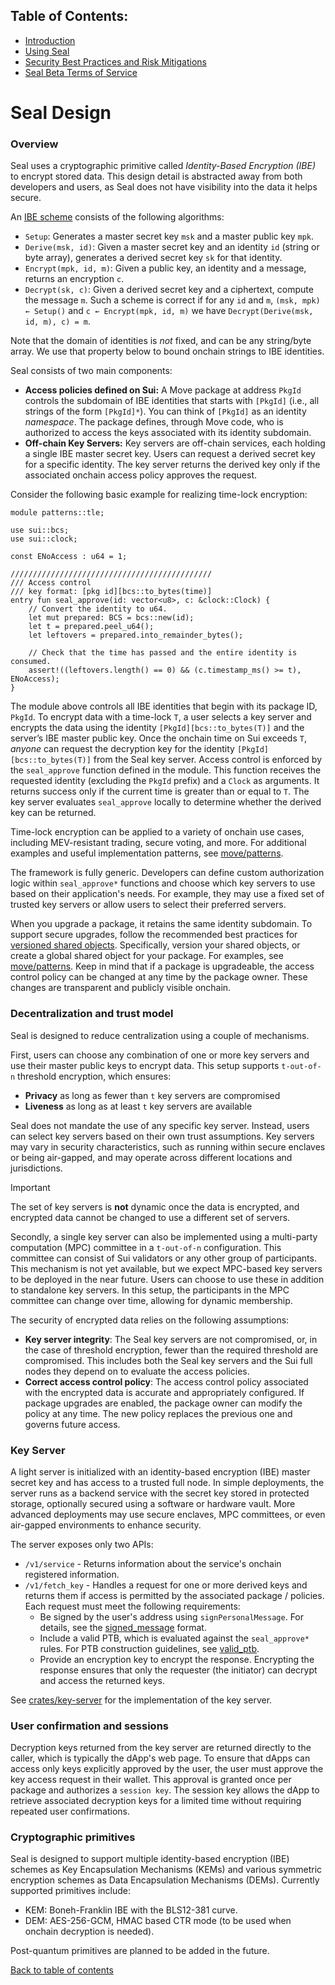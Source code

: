 ## Table of Contents:

- [Introduction](README.md)
- [Using Seal](UsingSeal.md)
- [Security Best Practices and Risk Mitigations](SecurityBestPractices.md)
- [Seal Beta Terms of Service](TermsOfService.md)

# Seal Design

### Overview

Seal uses a cryptographic primitive called *Identity-Based Encryption (IBE)* to encrypt stored data. This design detail is abstracted away from both developers and users, as Seal does not have visibility into the data it helps secure.

An [IBE scheme](https://en.wikipedia.org/wiki/Identity-based_encryption) consists of the following algorithms:
- `Setup`: Generates a master secret key `msk` and a master public key `mpk`.
- `Derive(msk, id)`: Given a master secret key and an identity `id` (string or byte array), generates a derived secret key `sk` for that identity.
- `Encrypt(mpk, id, m)`: Given a public key, an identity and a message, returns an encryption `c`.
- `Decrypt(sk, c)`: Given  a derived secret key and a ciphertext, compute the message `m`.
Such a scheme is correct if for any `id` and `m`, `(msk, mpk) ← Setup()` and `c ← Encrypt(mpk, id, m)` we have `Decrypt(Derive(msk, id, m), c) = m`.

Note that the domain of identities is *not* fixed, and can be any string/byte array. We use that property below to bound onchain strings to IBE identities.

Seal consists of two main components:
- **Access policies defined on Sui:** A Move package at address `PkgId` controls the subdomain of IBE identities that starts with `[PkgId]` (i.e., all strings of the form `[PkgId]*`). You can think of `[PkgId]` as an identity *namespace*. The package defines, through Move code, who is authorized to access the keys associated with its identity subdomain.
- **Off-chain Key Servers:** Key servers are off-chain services, each holding a single IBE master secret key. Users can request a derived secret key for a specific identity. The key server returns the derived key only if the associated onchain access policy approves the request.

Consider the following basic example for realizing time-lock encryption:
```move
module patterns::tle;

use sui::bcs;
use sui::clock;

const ENoAccess : u64 = 1;

/////////////////////////////////////////////
/// Access control
/// key format: [pkg id][bcs::to_bytes(time)]
entry fun seal_approve(id: vector<u8>, c: &clock::Clock) {
    // Convert the identity to u64.
    let mut prepared: BCS = bcs::new(id);
    let t = prepared.peel_u64();
    let leftovers = prepared.into_remainder_bytes();

    // Check that the time has passed and the entire identity is consumed.
    assert!((leftovers.length() == 0) && (c.timestamp_ms() >= t), ENoAccess);
}
```

The module above controls all IBE identities that begin with its package ID, `PkgId`. To encrypt data with a time-lock `T`, a user selects a key server and encrypts the data using the identity `[PkgId][bcs::to_bytes(T)]` and the server’s IBE master public key. Once the onchain time on Sui exceeds `T`, *anyone* can request the decryption key for the identity `[PkgId][bcs::to_bytes(T)]` from the Seal key server. Access control is enforced by the `seal_approve` function defined in the module. This function receives the requested identity (excluding the `PkgId` prefix) and a `Clock` as arguments. It returns success only if the current time is greater than or equal to `T`. The key server evaluates `seal_approve` locally to determine whether the derived key can be returned.

Time-lock encryption can be applied to a variety of onchain use cases, including MEV-resistant trading, secure voting, and more. For additional examples and useful implementation patterns, see [move/patterns](./move/patterns).

The framework is fully generic. Developers can define custom authorization logic within `seal_approve*` functions and choose which key servers to use based on their application's needs. For example, they may use a fixed set of trusted key servers or allow users to select their preferred servers.

When you upgrade a package, it retains the same identity subdomain. To support secure upgrades, follow the recommended best practices for [versioned shared objects](https://docs.sui.io/concepts/sui-move-concepts/packages/upgrade#versioned-shared-objects). Specifically, version your shared objects, or create a global shared object for your package. For examples, see [move/patterns](./move/patterns).
Keep in mind that if a package is upgradeable, the access control policy can be changed at any time by the package owner. These changes are transparent and publicly visible onchain.

### Decentralization and trust model

Seal is designed to reduce centralization using a couple of mechanisms.

First, users can choose any combination of one or more key servers and use their master public keys to encrypt data. This setup supports `t-out-of-n` threshold encryption, which ensures:
- **Privacy** as long as fewer than `t` key servers are compromised
- **Liveness** as long as at least `t` key servers are available

Seal does not mandate the use of any specific key server. Instead, users can select key servers based on their own trust assumptions. Key servers may vary in security characteristics, such as running within secure enclaves or being air-gapped, and may operate across different locations and jurisdictions.

> [!IMPORTANT]
> The set of key servers is **not** dynamic once the data is encrypted, and encrypted data cannot be changed to use a different set of servers.

Secondly, a single key server can also be implemented using a multi-party computation (MPC) committee in a `t-out-of-n` configuration. This committee can consist of Sui validators or any other group of participants. This mechanism is not yet available, but we expect MPC-based key servers to be deployed in the near future. Users can choose to use these in addition to standalone key servers. In this setup, the participants in the MPC committee can change over time, allowing for dynamic membership.

The security of encrypted data relies on the following assumptions:
- **Key server integrity**: The Seal key servers are not compromised, or, in the case of threshold encryption, fewer than the required threshold are compromised. This includes both the Seal key servers and the Sui full nodes they depend on to evaluate the access policies.
- **Correct access control policy**: The access control policy associated with the encrypted data is accurate and appropriately configured. If package upgrades are enabled, the package owner can modify the policy at any time. The new policy replaces the previous one and governs future access.

### Key Server
A light server is initialized with an identity-based encryption (IBE) master secret key and has access to a trusted full node. In simple deployments, the server runs as a backend service with the secret key stored in protected storage, optionally secured using a software or hardware vault. More advanced deployments may use secure enclaves, MPC committees, or even air-gapped environments to enhance security.

The server exposes only two APIs:
- `/v1/service` - Returns information about the service's onchain registered information.
- `/v1/fetch_key` - Handles a request for one or more derived keys and returns them if access is permitted by the associated package / policies. Each request must meet the following requirements:
    - Be signed by the user's address using `signPersonalMessage`. For details, see the [signed_message](crates/key-server/src/signed_message.rs) format.
    - Include a valid PTB, which is evaluated against the `seal_approve*` rules. For PTB construction guidelines, see [valid_ptb](./crates/key-server/src/valid_ptb.rs).
    - Provide an encryption key to encrypt the response. Encrypting the response ensures that only the requester (the initiator) can decrypt and access the returned keys.

See [crates/key-server](crates/key-server/src/server.rs) for the implementation of the key server.

### User confirmation and sessions
Decryption keys returned from the key server are returned directly to the caller, which is typically the dApp's web page. To ensure that dApps can access only keys explicitly approved by the user, the user must approve the key access request in their wallet. This approval is granted once per package and authorizes a `session key`. The session key allows the dApp to retrieve associated decryption keys for a limited time without requiring repeated user confirmations.

### Cryptographic primitives
Seal is designed to support multiple identity-based encryption (IBE) schemes as Key Encapsulation Mechanisms (KEMs) and various symmetric encryption schemes as Data Encapsulation Mechanisms (DEMs). Currently supported primitives include:
- KEM: Boneh-Franklin IBE with the BLS12-381 curve.
- DEM: AES-256-GCM, HMAC based CTR mode (to be used when onchain decryption is needed).

Post-quantum primitives are planned to be added in the future.

[Back to table of contents](#table-of-contents)
